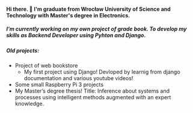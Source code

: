 #### Hi there. 👋 I'm graduate from Wrocław University of Science and Technology with Master's degree in Electronics.
##### I’m currently working on my own project of grade book. To develop my skills as Backend Developer using Pyhton and Django.

##### Old projects:
- Project of web bookstore
  - My first project using Django! Devloped by learnig from django documentation and various youtube videos!
- Some small Raspberry Pi 3 projects
- My Master’s degree thesis! Title: Inference about systems and processes using intelligent methods augmented with an expert knowledge.

<!--
**MichalB136/MichalB136** is a ✨ _special_ ✨ repository because its `README.md` (this file) appears on your GitHub profile.

Here are some ideas to get you started:

- 🔭 I’m currently working on ...
- 🌱 I’m currently learning ...
- 👯 I’m looking to collaborate on ...
- 🤔 I’m looking for help with ...
- 💬 Ask me about ...
- 📫 How to reach me: ...
- 😄 Pronouns: ...
- ⚡ Fun fact: ...
-->
